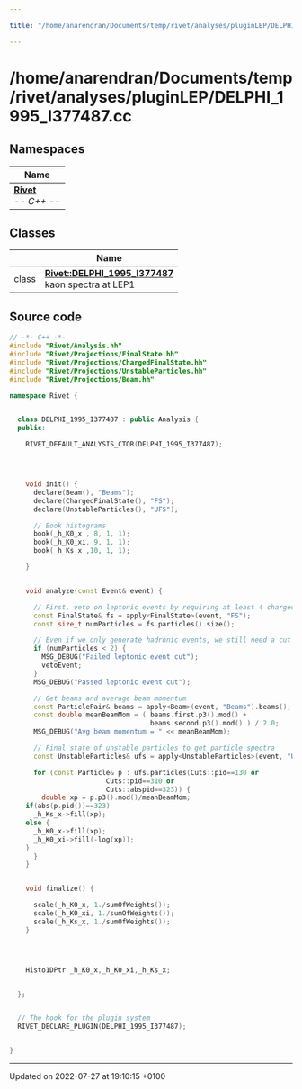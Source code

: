 ```yaml
---

title: "/home/anarendran/Documents/temp/rivet/analyses/pluginLEP/DELPHI_1995_I377487.cc"

---
```


# /home/anarendran/Documents/temp/rivet/analyses/pluginLEP/DELPHI_1995_I377487.cc



## Namespaces

| Name           |
| -------------- |
| **[Rivet](http://example.org/namespaces/namespacerivet/)** <br>-*- C++ -*-  |

## Classes

|                | Name           |
| -------------- | -------------- |
| class | **[Rivet::DELPHI_1995_I377487](http://example.org/classes/classrivet_1_1delphi__1995__i377487/)** <br>kaon spectra at LEP1  |




## Source code

```cpp
// -*- C++ -*-
#include "Rivet/Analysis.hh"
#include "Rivet/Projections/FinalState.hh"
#include "Rivet/Projections/ChargedFinalState.hh"
#include "Rivet/Projections/UnstableParticles.hh"
#include "Rivet/Projections/Beam.hh"

namespace Rivet {


  class DELPHI_1995_I377487 : public Analysis {
  public:

    RIVET_DEFAULT_ANALYSIS_CTOR(DELPHI_1995_I377487);




    void init() {
      declare(Beam(), "Beams");
      declare(ChargedFinalState(), "FS");
      declare(UnstableParticles(), "UFS");

      // Book histograms
      book(_h_K0_x , 8, 1, 1);
      book(_h_K0_xi, 9, 1, 1);
      book(_h_Ks_x ,10, 1, 1);

    }


    void analyze(const Event& event) {

      // First, veto on leptonic events by requiring at least 4 charged FS particles
      const FinalState& fs = apply<FinalState>(event, "FS");
      const size_t numParticles = fs.particles().size();

      // Even if we only generate hadronic events, we still need a cut on numCharged >= 2.
      if (numParticles < 2) {
        MSG_DEBUG("Failed leptonic event cut");
        vetoEvent;
      }
      MSG_DEBUG("Passed leptonic event cut");

      // Get beams and average beam momentum
      const ParticlePair& beams = apply<Beam>(event, "Beams").beams();
      const double meanBeamMom = ( beams.first.p3().mod() +
                                   beams.second.p3().mod() ) / 2.0;
      MSG_DEBUG("Avg beam momentum = " << meanBeamMom);

      // Final state of unstable particles to get particle spectra
      const UnstableParticles& ufs = apply<UnstableParticles>(event, "UFS");

      for (const Particle& p : ufs.particles(Cuts::pid==130 or
                        Cuts::pid==310 or
                        Cuts::abspid==323)) {
        double xp = p.p3().mod()/meanBeamMom;
    if(abs(p.pid())==323)
      _h_Ks_x->fill(xp);
    else {
      _h_K0_x->fill(xp);
      _h_K0_xi->fill(-log(xp));
    }
      }
    }


    void finalize() {

      scale(_h_K0_x, 1./sumOfWeights());
      scale(_h_K0_xi, 1./sumOfWeights());
      scale(_h_Ks_x, 1./sumOfWeights());
    }




    Histo1DPtr _h_K0_x,_h_K0_xi,_h_Ks_x;


  };


  // The hook for the plugin system
  RIVET_DECLARE_PLUGIN(DELPHI_1995_I377487);


}
```


-------------------------------

Updated on 2022-07-27 at 19:10:15 +0100
